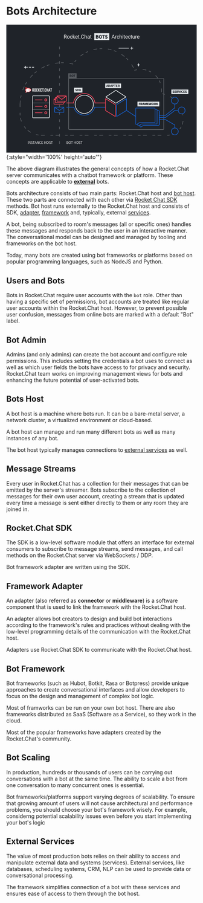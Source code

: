 # Bots Architecture

![Bots Architecture Diagram](./diagram.png){:style="width='100%' height='auto'"}

The above diagram illustrates the general concepts of how a Rocket.Chat server
communicates with a chatbot framework or platform. These concepts are applicable
to [**external**](../) bots.

Bots architecture consists of two main parts: Rocket.Chat host and [bot host](#bots-host).
These two parts are connected with each other via [Rocket Chat SDK](#rocketchat-sdk) methods.
Bot host runs externally to the Rocket.Chat host and consists of SDK, [adapter](#framework-adapter),
[framework](#bot-framework) and, typically, external [services](#external-services).

A bot, being subscribed to room's messages (all or specific ones) handles these
messages and responds back to the user in an interactive manner. The conversational model
can be designed and managed by tooling and frameworks on the bot host.

Today, many bots are created using bot frameworks or platforms based on popular programming
languages, such as NodeJS and Python.

## Users and Bots

Bots in Rocket.Chat require user accounts with the `bot` role. Other than having
a specific set of permissions, bot accounts are treated like regular user accounts
within the Rocket.Chat host. However, to prevent possible user confusion, messages
from online bots are marked with a default "Bot" label.

## Bot Admin

Admins (and only admins) can create the bot account and configure role
permissions. This includes setting the credentials a bot uses to connect
as well as which user fields the bots have access to for privacy and security.
Rocket.Chat team works on improving management views for bots and enhancing
the future potential of user-activated bots.

## Bots Host

A bot host is a machine where bots run. It can be a bare-metal server, a network
cluster, a virtualized environment or cloud-based.

A bot host can manage and run many different bots as well as many instances of any bot.

The bot host typically manages connections to [external services](#external-services)
as well.

## Message Streams

Every user in Rocket.Chat has a collection for their messages that can be
emitted by the server's streamer. Bots subscribe to the collection of messages
for their own user account, creating a stream that is updated every time a
message is sent either directly to them or any room they are joined in.

## Rocket.Chat SDK

The SDK is a low-level software module that offers an interface for external
consumers to subscribe to message streams, send messages, and call methods on the
Rocket.Chat server via WebSockets / DDP.

Bot framework adapter are written using the SDK.

## Framework Adapter

An adapter (also referred as **connector** or **middleware**) is a software component
that is used to link the framework with the Rocket.Chat host.

An adapter allows bot creators to design and build bot interactions according to the
framework's rules and practices without dealing with the low-level programming
details of the communication with the Rocket.Chat host.

Adapters use Rocket.Chat SDK to communicate with the Rocket.Chat host.

## Bot Framework

Bot frameworks (such as Hubot, Botkit, Rasa or Botpress) provide unique
approaches to create conversational interfaces and allow developers
to focus on the design and management of complex bot logic.

Most of framworks can be run on your own bot host. There are also frameworks
distributed as SaaS (Software as a Service), so they work in the cloud.

Most of the popular frameworks have adapters created by the Rocket.Chat's community.

## Bot Scaling

In production, hundreds or thousands of users can be carrying out conversations with a bot
at the same time. The ability to scale a bot from one conversation to many concurrent ones
is essential.

Bot frameworks/platforms support varying degrees of scalability. To ensure that growing amount
of users will not cause architectural and performance problems, you should choose your bot's
framework wisely. For example, considerng potential scalability issues even before you start
implementing your bot's logic

## External Services

The value of most production bots relies on their ability to access and manipulate external
data and systems (services). External services, like databases, scheduling systems, CRM, NLP
can be used to provide data or conversational processing.

The framework simplifies connection of a bot with these services and ensures ease of access to
them through the bot host.